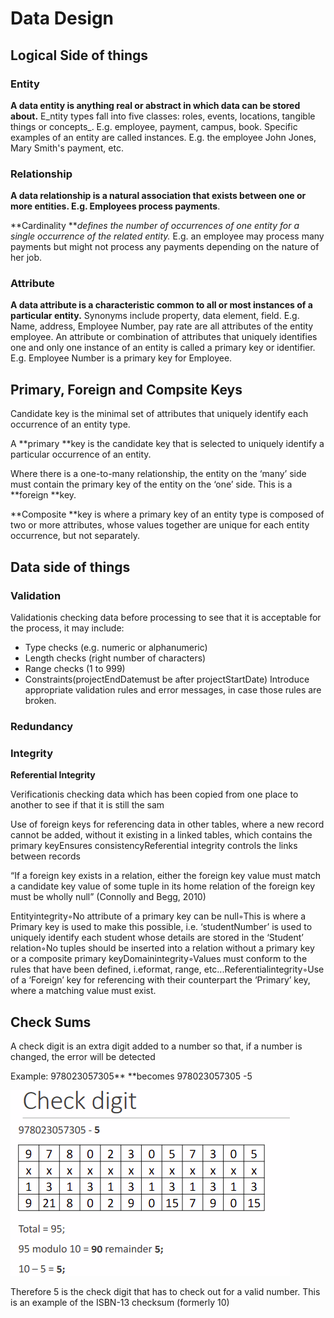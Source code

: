 # Data Design

## Logical Side of things

### Entity

**A data entity is anything real or abstract in which data can be stored about.** E_ntity types fall into five classes: roles, events, locations, tangible things or concepts_. E.g. employee, payment, campus, book. Specific examples of an entity are called instances. E.g. the employee John Jones, Mary Smith's payment, etc.

### Relationship

**A data relationship is a natural association that exists between one or more entities. E.g. Employees process payments**. 

**Cardinality **_defines the number of occurrences of one entity for a single occurrence of the related entity._ E.g. an employee may process many payments but might not process any payments depending on the nature of her job. 

### Attribute

**A data attribute is a characteristic common to all or most instances of a particular entity.** Synonyms include property, data element, field. E.g. Name, address, Employee Number, pay rate are all attributes of the entity employee. An attribute or combination of attributes that uniquely identifies one and only one instance of an entity is called a primary key or identifier. E.g. Employee Number is a primary key for Employee.

## Primary, Foreign and Compsite Keys

Candidate key is the minimal set of attributes that uniquely identify each occurrence of an entity type.

A **primary **key is the candidate key that is selected to uniquely identify a particular occurrence of an entity.

Where there is a one-to-many relationship, the entity on the ‘many’ side must contain the primary key of the entity on the ‘one’ side. This is a **foreign **key.

**Composite **key is where a primary key of an entity type is composed of two or more attributes, whose values together are unique for each entity occurrence, but not separately.

## Data side of things

### Validation

Validationis checking data before processing to see that it is acceptable for the process, it may include:

* Type checks (e.g. numeric or alphanumeric)
* Length checks (right number of characters)
* Range checks (1 to 999)
* Constraints(projectEndDatemust be after projectStartDate) Introduce appropriate validation rules and error messages, in case those rules are broken.

### Redundancy

### Integrity

**Referential Integrity**

Verificationis checking data which has been copied from one place to another to see if that it is still the sam

Use of foreign keys for referencing data in other tables, where a new record cannot be added, without it existing in a linked tables, which contains the primary keyEnsures consistencyReferential integrity controls the links between records

“If a foreign key exists in a relation, either the foreign key value must match a candidate key value of some tuple in its home relation of the foreign key must be wholly null” (Connolly and Begg, 2010)

Entityintegrity◦No attribute of a primary key can be null◦This is where a Primary key is used to make this possible, i.e. ‘studentNumber’ is used to uniquely identify each student whose details are stored in the ‘Student’ relation◦No tuples should be inserted into a relation without a primary key or a composite primary keyDomainintegrity◦Values must conform to the rules that have been defined, i.eformat, range, etc...Referentialintegrity◦Use of a ‘Foreign’ key for referencing with their counterpart the ‘Primary’ key, where a matching value must exist.

## **Check Sums**

A check digit is an extra digit added to a number so that, if a number is changed, the error will be detected

Example: 978023057305** **becomes 978023057305 -5

![](<../../../../../.gitbook/assets/image (131).png>)

Therefore 5 is the check digit that has to check out for a valid number. This is an example of the ISBN-13 checksum (formerly 10)
